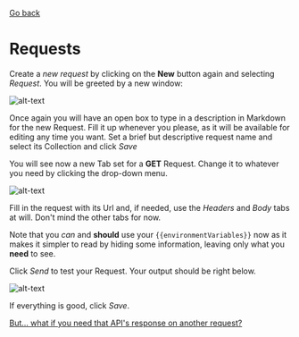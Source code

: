 [Go back](../README.md)
# Requests
Create a *new request* by clicking on the **New** button again and selecting *Request*. You will be greeted by a new window:

![alt-text](../IMG/NewRequest.PNG?raw=true)

Once again you will have an open box to type in a description in Markdown for the new Request. Fill it up whenever you please, as it will be available for editing any time you want. Set a brief but descriptive request name and select its Collection and click *Save*

You will see now a new Tab set for a **GET** Request. Change it to whatever you need by clicking the drop-down menu.

![alt-text](../IMG/SampleRequest.PNG?raw=true)

Fill in the request with its Url and, if needed, use the *Headers* and *Body* tabs at will. Don't mind the other tabs for now.

Note that you *can* and **should** use your `{{environmentVariables}}` now as it makes it simpler to read by hiding some information, leaving only what you **need** to see.

Click *Send* to test your Request. Your output should be right below.

![alt-text](../IMG/SampleResponse.PNG?raw=true)

If everything is good, click *Save*.

[But... what if you need that API's response on another request?](../ChainingRequests/README.md)